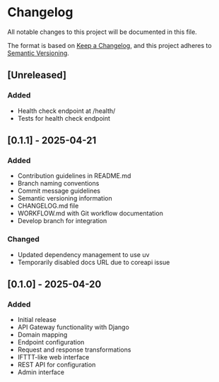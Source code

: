 # Changelog

All notable changes to this project will be documented in this file.

The format is based on [Keep a Changelog](https://keepachangelog.com/en/1.0.0/),
and this project adheres to [Semantic Versioning](https://semver.org/spec/v2.0.0.html).

## [Unreleased]

### Added
- Health check endpoint at /health/
- Tests for health check endpoint

## [0.1.1] - 2025-04-21

### Added
- Contribution guidelines in README.md
- Branch naming conventions
- Commit message guidelines
- Semantic versioning information
- CHANGELOG.md file
- WORKFLOW.md with Git workflow documentation
- Develop branch for integration

### Changed
- Updated dependency management to use uv
- Temporarily disabled docs URL due to coreapi issue

## [0.1.0] - 2025-04-20

### Added
- Initial release
- API Gateway functionality with Django
- Domain mapping
- Endpoint configuration
- Request and response transformations
- IFTTT-like web interface
- REST API for configuration
- Admin interface